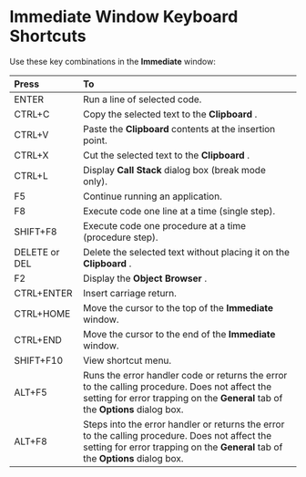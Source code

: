 
# Immediate Window Keyboard Shortcuts

Use these key combinations in the  **Immediate** window:



|**Press**|**To**|
|:-----|:-----|
|ENTER|Run a line of selected code.|
|CTRL+C|Copy the selected text to the  **Clipboard** .|
|CTRL+V|Paste the  **Clipboard** contents at the insertion point.|
|CTRL+X|Cut the selected text to the  **Clipboard** .|
|CTRL+L|Display  **Call** **Stack** dialog box (break mode only).|
|F5|Continue running an application.|
|F8|Execute code one line at a time (single step).|
|SHIFT+F8|Execute code one procedure at a time (procedure step).|
|DELETE or DEL|Delete the selected text without placing it on the  **Clipboard** .|
|F2|Display the  **Object Browser** .|
|CTRL+ENTER|Insert carriage return.|
|CTRL+HOME|Move the cursor to the top of the  **Immediate** window.|
|CTRL+END|Move the cursor to the end of the  **Immediate** window.|
|SHIFT+F10|View shortcut menu.|
|ALT+F5|Runs the error handler code or returns the error to the calling procedure. Does not affect the setting for error trapping on the  **General** tab of the **Options** dialog box.|
|ALT+F8|Steps into the error handler or returns the error to the calling procedure. Does not affect the setting for error trapping on the  **General** tab of the **Options** dialog box.|
